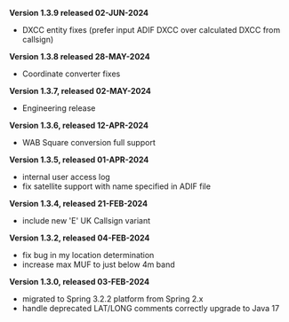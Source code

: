 **Version 1.3.9 released 02-JUN-2024**
- DXCC entity fixes (prefer input ADIF DXCC over calculated DXCC from callsign)

**Version 1.3.8 released 28-MAY-2024**
- Coordinate converter fixes

**Version 1.3.7, released 02-MAY-2024**
- Engineering release

**Version 1.3.6, released 12-APR-2024**
- WAB Square conversion full support

**Version 1.3.5, released 01-APR-2024**
- internal user access log
- fix satellite support with name specified in ADIF file

**Version 1.3.4, released 21-FEB-2024**
- include new 'E' UK Callsign variant

**Version 1.3.2, released 04-FEB-2024**
- fix bug in my location determination
- increase max MUF to just below 4m band

**Version 1.3.0, released 03-FEB-2024**
- migrated to Spring 3.2.2 platform from Spring 2.x
- handle deprecated LAT/LONG comments correctly
 upgrade to Java 17